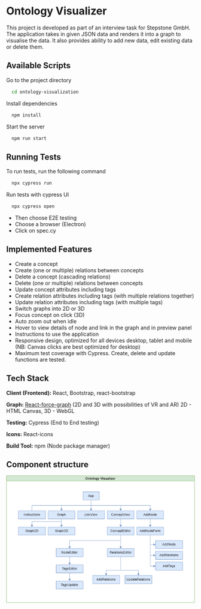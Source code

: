 # Ontology Visualizer

This project is developed as part of an interview task for Stepstone GmbH.
The application takes in given JSON data and renders it into a graph to visualise
the data. It also provides ability to add new data, edit existing data or delete them.

## Available Scripts

Go to the project directory

```bash
  cd ontology-visualization
```

Install dependencies

```bash
  npm install
```

Start the server

```bash
  npm run start
```

## Running Tests

To run tests, run the following command

```bash
  npx cypress run
```

Run tests with cypress UI

```bash
  npx cypress open
```

- Then choose E2E testing
- Choose a browser (Electron)
- Click on spec.cy

## Implemented Features

- Create a concept
- Create (one or multiple) relations between concepts
- Delete a concept (cascading relations)
- Delete (one or multiple) relations between concepts
- Update concept attributes including tags
- Create relation attributes including tags (with multiple relations together)
- Update relation attributes including tags (with multiple tags)
- Switch graphs into 2D or 3D
- Focus concept on click (3D)
- Auto zoom out when idle
- Hover to view details of node and link in the graph and in preview panel
- Instructions to use the application
- Responsive design, optimized for all devices desktop, tablet and mobile (NB: Canvas clicks are best optimized for desktop)
- Maximum test coverage with Cypress. Create, delete and update functions are tested.

## Tech Stack

**Client (Frontend):** React, Bootstrap, react-bootstrap

**Graph:** [React-force-graph](https://www.npmjs.com/package/react-force-graph) (2D and 3D with possibilities of VR and AR) 2D - HTML Canvas, 3D - WebGL

**Testing:** Cypress (End to End testing)

**Icons:** React-icons

**Build Tool:** npm (Node package manager)

## Component structure

![App Screenshot](https://github.com/Nithinrajvr/ontology-visualization/blob/main/public/Component%20diagram.png)

